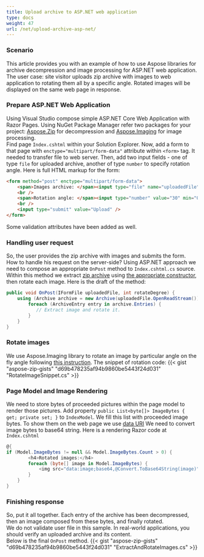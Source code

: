 ```yaml
---
title: Upload archive to ASP.NET web application
type: docs
weight: 47
url: /net/upload-archive-asp-net/
---
```


### **Scenario**
This article provides you with an example of how to use Aspose libraries for archive decompression and image processing for ASP.NET web application. The user case: site visitor uploads zip archive with images to web application to rotating them all by a specific angle.
Rotated images will be displayed on the same web page in response.

### **Prepare ASP.NET Web Application**
Using Visual Studio compose simple ASP.NET Core Web Application with Razor Pages. 
Using NuGet Package Manager refer two packages for your project: [Aspose.Zip](https://www.nuget.org/packages/Aspose.Zip/) for decompression and [Aspose.Imaging](https://www.nuget.org/packages/Aspose.Imaging/) for image processing.
<br/>
Find page `Index.cshtml` within your Solution Explorer. Now, add a form to that page with `enctype="multipart/form-data"` attribute within `<form>` tag. It needed to transfer file to web server. Then, add two input fields - one of type `file` for uploaded archive, another of type `number` to specify rotation angle.
Here is full HTML markup for the form:
```html
<form method="post" enctype="multipart/form-data">
    <span>Images archive: </span><input type="file" name="uploadedFile" required="required" />
    <br />
    <span>Rotation angle: </span><input type="number" value="30" min="0" max="360" name="rotateDegree" required="required" />
    <br />
    <input type="submit" value="Upload" />
</form>
```
Some validation attributes have been added as well. 

### **Handling user request** 
So, the user provides the zip archive with images and submits the form. How to handle his request on the server-side? Using ASP.NET approach we need to compose an appropriate `OnPost` method to `Index.cshtml.cs` source. Within this method we extract [zip archive](https://apireference.aspose.com/zip/net/aspose.zip/archive) using [the appropriate constructor](https://apireference.aspose.com/zip/net/aspose.zip/archive/constructors/1), then rotate each image. Here is the draft of the method:
```c#
public void OnPost(IFormFile uploadedFile, int rotateDegree) {
    using (Archive archive = new Archive(uploadedFile.OpenReadStream())) {
        foreach (ArchiveEntry entry in archive.Entries) {
		   // Extract image and rotate it.
		}
    }
}
```

### **Rotate images**
We use Aspose.Imaging library to rotate an image by particular angle on the fly angle following [this instruction](https://docs.aspose.com/imaging/net/crop-rotate-and-resize-images/#rotating-an-image-on-a-specific-angle).
The snippet of rotation code:
{{< gist "aspose-zip-gists" "d69b478235af94b9860be5443f24d031" "RotateImageSnippet.cs" >}}

### **Page Model and Image Rendering**
We need to store bytes of proceeded pictures within the page model to render those pictures. Add property `public List<byte[]> ImageBytes { get; private set; }` to `IndexModel`. 
We fill this list with proceeded image bytes. To show them on the web page we use [data URI](https://en.wikipedia.org/wiki/Data_URI_scheme) We need to convert image bytes to base64 string.
Here is a rendering Razor code at `Index.cshtml`
```c#
@{
if (Model.ImageBytes != null && Model.ImageBytes.Count > 0) {
        <h4>Rotated images:</h4>
        foreach (byte[] image in Model.ImageBytes) {
            <img src="data:image;base64,@Convert.ToBase64String(image)" width="150"/>
        }
    }
}
```

### **Finishing response**
So, put it all together. Each entry of the archive has been decompressed, then an image composed from these bytes, and finally rotated. <br />We do not validate user file in this sample. In real-world applications, you should verify an uploaded archive and its content. <br />Below is the final `OnPost` method.
{{< gist "aspose-zip-gists" "d69b478235af94b9860be5443f24d031" "ExtractAndRotateImages.cs" >}}